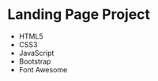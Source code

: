 # Landing Page Project
 
 <ul>
  <li>HTML5</li>
  <li>CSS3</li>
  <li>JavaScript</li>
  <li>Bootstrap</li>
  <li>Font Awesome</li>
 </ul>
